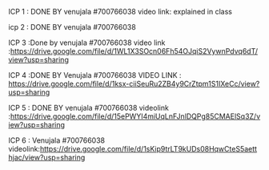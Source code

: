 ICP 1 : DONE BY
venujala
#700766038
video link: explained in class

icp 2 : DONE BY 
venujala
#700766038

ICP 3 :Done by
venujala
#700766038
video link :https://drive.google.com/file/d/1WL1X3SOcn06Fh54OJqiS2VywnPdvq6dT/view?usp=sharing

ICP 4 :DONE BY
Venujala
#700766038
VIDEO LINK : https://drive.google.com/file/d/1ksx-ciiSeuRu2ZB4y9CrZtpm1S1IXeCc/view?usp=sharing

ICP 5 : DONE BY
venujala
#700766038
videolink :https://drive.google.com/file/d/15ePWYI4miUqLnFJnlDQPg85CMAElSq3Z/view?usp=sharing

ICP 6 :
Venujala
#700766038
videolink:https://drive.google.com/file/d/1sKip9trLT9kUDs08HqwCteS5aetthjac/view?usp=sharing
